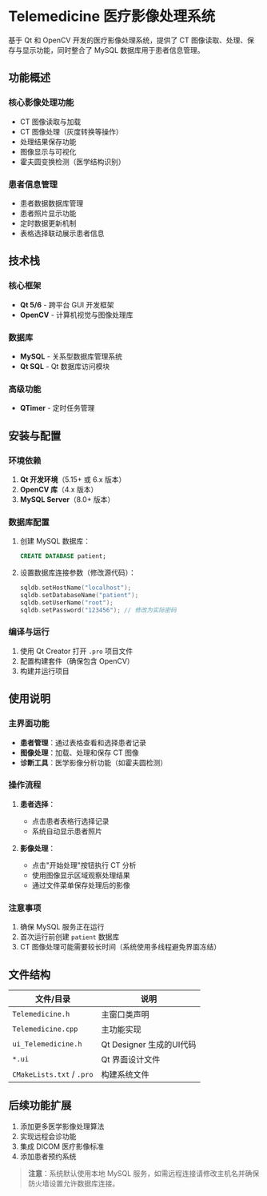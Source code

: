 # Telemedicine 医疗影像处理系统

基于 Qt 和 OpenCV 开发的医疗影像处理系统，提供了 CT 图像读取、处理、保存与显示功能，同时整合了 MySQL 数据库用于患者信息管理。

## 功能概述

### 核心影像处理功能
- CT 图像读取与加载
- CT 图像处理（灰度转换等操作）
- 处理结果保存功能
- 图像显示与可视化
- 霍夫圆变换检测（医学结构识别）

### 患者信息管理
- 患者数据数据库管理
- 患者照片显示功能
- 定时数据更新机制
- 表格选择联动展示患者信息

## 技术栈

### 核心框架
- **Qt 5/6** - 跨平台 GUI 开发框架
- **OpenCV** - 计算机视觉与图像处理库

### 数据库
- **MySQL** - 关系型数据库管理系统
- **Qt SQL** - Qt 数据库访问模块

### 高级功能
- **QTimer** - 定时任务管理

## 安装与配置

### 环境依赖
1. **Qt 开发环境**（5.15+ 或 6.x 版本）
2. **OpenCV 库**（4.x 版本）
3. **MySQL Server**（8.0+ 版本）

### 数据库配置
1. 创建 MySQL 数据库：
   ```sql
   CREATE DATABASE patient;
   ```
2. 设置数据库连接参数（修改源代码）：
   ```cpp
   sqldb.setHostName("localhost");
   sqldb.setDatabaseName("patient");
   sqldb.setUserName("root");
   sqldb.setPassword("123456"); // 修改为实际密码
   ```

### 编译与运行
1. 使用 Qt Creator 打开 `.pro` 项目文件
2. 配置构建套件（确保包含 OpenCV）
3. 构建并运行项目

## 使用说明

### 主界面功能
- **患者管理**：通过表格查看和选择患者记录
- **图像处理**：加载、处理和保存 CT 图像
- **诊断工具**：医学影像分析功能（如霍夫圆检测）

### 操作流程
1. **患者选择**：
   - 点击患者表格行选择记录
   - 系统自动显示患者照片

2. **影像处理**：
   - 点击"开始处理"按钮执行 CT 分析
   - 使用图像显示区域观察处理结果
   - 通过文件菜单保存处理后的影像

### 注意事项
1. 确保 MySQL 服务正在运行
2. 首次运行前创建 `patient` 数据库
3. CT 图像处理可能需要较长时间（系统使用多线程避免界面冻结）

## 文件结构
| 文件/目录         | 说明                          |
|-------------------|-------------------------------|
| `Telemedicine.h`  | 主窗口类声明                  |
| `Telemedicine.cpp`| 主功能实现                    |
| `ui_Telemedicine.h`| Qt Designer 生成的UI代码      |
| `*.ui`            | Qt 界面设计文件               |
| `CMakeLists.txt` / `.pro` | 构建系统文件           |

## 后续功能扩展
1. 添加更多医学影像处理算法
2. 实现远程会诊功能
3. 集成 DICOM 医疗影像标准
4. 添加患者预约系统

> **注意**：系统默认使用本地 MySQL 服务，如需远程连接请修改主机名并确保防火墙设置允许数据库连接。

